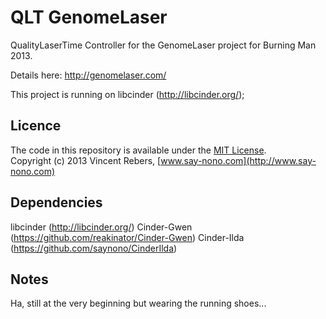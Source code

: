 QLT GenomeLaser
===============

QualityLaserTime Controller for the GenomeLaser project for Burning Man 2013.

Details here:
http://genomelaser.com/

This project is running on libcinder (http://libcinder.org/);


Licence
-------
The code in this repository is available under the [MIT License](https://secure.wikimedia.org/wikipedia/en/wiki/Mit_license).  
Copyright (c) 2013 Vincent Rebers, [www.say-nono.com](http://www.say-nono.com)

Dependencies
-------

libcinder (http://libcinder.org/)
Cinder-Gwen (https://github.com/reakinator/Cinder-Gwen)
Cinder-Ilda (https://github.com/saynono/CinderIlda)


Notes
-------

Ha, still at the very beginning but wearing the running shoes...
